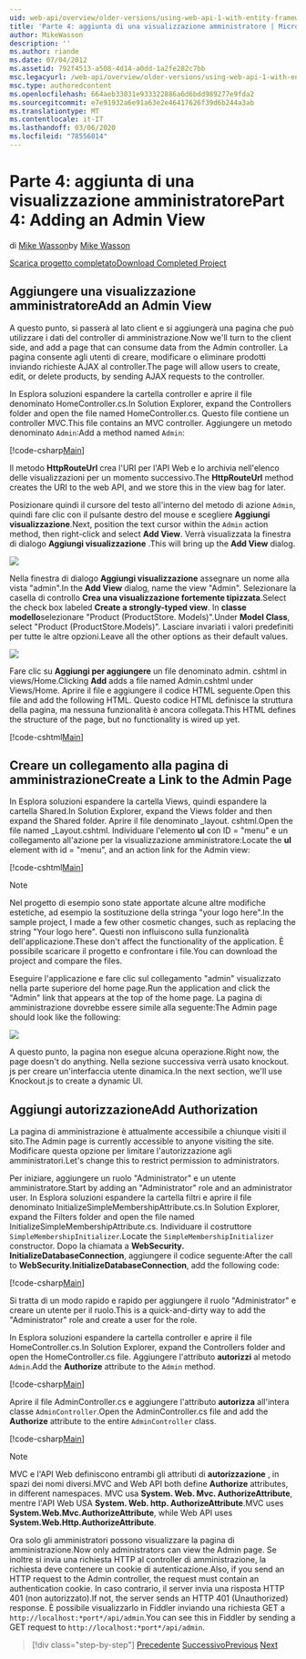 ```yaml
---
uid: web-api/overview/older-versions/using-web-api-1-with-entity-framework-5/using-web-api-with-entity-framework-part-4
title: 'Parte 4: aggiunta di una visualizzazione amministratore | Microsoft Docs'
author: MikeWasson
description: ''
ms.author: riande
ms.date: 07/04/2012
ms.assetid: 792f4513-a508-4d14-a0dd-1a2fe282c7bb
msc.legacyurl: /web-api/overview/older-versions/using-web-api-1-with-entity-framework-5/using-web-api-with-entity-framework-part-4
msc.type: authoredcontent
ms.openlocfilehash: 664aeb33031e933322886a6d6bdd989277e9fda2
ms.sourcegitcommit: e7e91932a6e91a63e2e46417626f39d6b244a3ab
ms.translationtype: MT
ms.contentlocale: it-IT
ms.lasthandoff: 03/06/2020
ms.locfileid: "78556014"
---
```

# <a name="part-4-adding-an-admin-view"></a><span data-ttu-id="5c5a2-102">Parte 4: aggiunta di una visualizzazione amministratore</span><span class="sxs-lookup"><span data-stu-id="5c5a2-102">Part 4: Adding an Admin View</span></span>

<span data-ttu-id="5c5a2-103">di [Mike Wasson](https://github.com/MikeWasson)</span><span class="sxs-lookup"><span data-stu-id="5c5a2-103">by [Mike Wasson](https://github.com/MikeWasson)</span></span>

[<span data-ttu-id="5c5a2-104">Scarica progetto completato</span><span class="sxs-lookup"><span data-stu-id="5c5a2-104">Download Completed Project</span></span>](https://code.msdn.microsoft.com/ASP-NET-Web-API-with-afa30545)

## <a name="add-an-admin-view"></a><span data-ttu-id="5c5a2-105">Aggiungere una visualizzazione amministratore</span><span class="sxs-lookup"><span data-stu-id="5c5a2-105">Add an Admin View</span></span>

<span data-ttu-id="5c5a2-106">A questo punto, si passerà al lato client e si aggiungerà una pagina che può utilizzare i dati del controller di amministrazione.</span><span class="sxs-lookup"><span data-stu-id="5c5a2-106">Now we'll turn to the client side, and add a page that can consume data from the Admin controller.</span></span> <span data-ttu-id="5c5a2-107">La pagina consente agli utenti di creare, modificare o eliminare prodotti inviando richieste AJAX al controller.</span><span class="sxs-lookup"><span data-stu-id="5c5a2-107">The page will allow users to create, edit, or delete products, by sending AJAX requests to the controller.</span></span>

<span data-ttu-id="5c5a2-108">In Esplora soluzioni espandere la cartella controller e aprire il file denominato HomeController.cs.</span><span class="sxs-lookup"><span data-stu-id="5c5a2-108">In Solution Explorer, expand the Controllers folder and open the file named HomeController.cs.</span></span> <span data-ttu-id="5c5a2-109">Questo file contiene un controller MVC.</span><span class="sxs-lookup"><span data-stu-id="5c5a2-109">This file contains an MVC controller.</span></span> <span data-ttu-id="5c5a2-110">Aggiungere un metodo denominato `Admin`:</span><span class="sxs-lookup"><span data-stu-id="5c5a2-110">Add a method named `Admin`:</span></span>

[!code-csharp[Main](using-web-api-with-entity-framework-part-4/samples/sample1.cs)]

<span data-ttu-id="5c5a2-111">Il metodo **HttpRouteUrl** crea l'URI per l'API Web e lo archivia nell'elenco delle visualizzazioni per un momento successivo.</span><span class="sxs-lookup"><span data-stu-id="5c5a2-111">The **HttpRouteUrl** method creates the URI to the web API, and we store this in the view bag for later.</span></span>

<span data-ttu-id="5c5a2-112">Posizionare quindi il cursore del testo all'interno del metodo di azione `Admin`, quindi fare clic con il pulsante destro del mouse e scegliere **Aggiungi visualizzazione**.</span><span class="sxs-lookup"><span data-stu-id="5c5a2-112">Next, position the text cursor within the `Admin` action method, then right-click and select **Add View**.</span></span> <span data-ttu-id="5c5a2-113">Verrà visualizzata la finestra di dialogo **Aggiungi visualizzazione** .</span><span class="sxs-lookup"><span data-stu-id="5c5a2-113">This will bring up the **Add View** dialog.</span></span>

![](using-web-api-with-entity-framework-part-4/_static/image1.png)

<span data-ttu-id="5c5a2-114">Nella finestra di dialogo **Aggiungi visualizzazione** assegnare un nome alla vista "admin".</span><span class="sxs-lookup"><span data-stu-id="5c5a2-114">In the **Add View** dialog, name the view "Admin".</span></span> <span data-ttu-id="5c5a2-115">Selezionare la casella di controllo **Crea una visualizzazione fortemente tipizzata**.</span><span class="sxs-lookup"><span data-stu-id="5c5a2-115">Select the check box labeled **Create a strongly-typed view**.</span></span> <span data-ttu-id="5c5a2-116">In **classe modello**selezionare "Product (ProductStore. Models)".</span><span class="sxs-lookup"><span data-stu-id="5c5a2-116">Under **Model Class**, select "Product (ProductStore.Models)".</span></span> <span data-ttu-id="5c5a2-117">Lasciare invariati i valori predefiniti per tutte le altre opzioni.</span><span class="sxs-lookup"><span data-stu-id="5c5a2-117">Leave all the other options as their default values.</span></span>

![](using-web-api-with-entity-framework-part-4/_static/image2.png)

<span data-ttu-id="5c5a2-118">Fare clic su **Aggiungi per aggiungere** un file denominato admin. cshtml in views/Home.</span><span class="sxs-lookup"><span data-stu-id="5c5a2-118">Clicking **Add** adds a file named Admin.cshtml under Views/Home.</span></span> <span data-ttu-id="5c5a2-119">Aprire il file e aggiungere il codice HTML seguente.</span><span class="sxs-lookup"><span data-stu-id="5c5a2-119">Open this file and add the following HTML.</span></span> <span data-ttu-id="5c5a2-120">Questo codice HTML definisce la struttura della pagina, ma nessuna funzionalità è ancora collegata.</span><span class="sxs-lookup"><span data-stu-id="5c5a2-120">This HTML defines the structure of the page, but no functionality is wired up yet.</span></span>

[!code-cshtml[Main](using-web-api-with-entity-framework-part-4/samples/sample2.cshtml)]

## <a name="create-a-link-to-the-admin-page"></a><span data-ttu-id="5c5a2-121">Creare un collegamento alla pagina di amministrazione</span><span class="sxs-lookup"><span data-stu-id="5c5a2-121">Create a Link to the Admin Page</span></span>

<span data-ttu-id="5c5a2-122">In Esplora soluzioni espandere la cartella Views, quindi espandere la cartella Shared.</span><span class="sxs-lookup"><span data-stu-id="5c5a2-122">In Solution Explorer, expand the Views folder and then expand the Shared folder.</span></span> <span data-ttu-id="5c5a2-123">Aprire il file denominato \_layout. cshtml.</span><span class="sxs-lookup"><span data-stu-id="5c5a2-123">Open the file named \_Layout.cshtml.</span></span> <span data-ttu-id="5c5a2-124">Individuare l'elemento **ul** con ID = "menu" e un collegamento all'azione per la visualizzazione amministratore:</span><span class="sxs-lookup"><span data-stu-id="5c5a2-124">Locate the **ul** element with id = "menu", and an action link for the Admin view:</span></span>

[!code-cshtml[Main](using-web-api-with-entity-framework-part-4/samples/sample3.cshtml)]

> [!NOTE]
> <span data-ttu-id="5c5a2-125">Nel progetto di esempio sono state apportate alcune altre modifiche estetiche, ad esempio la sostituzione della stringa "your logo here".</span><span class="sxs-lookup"><span data-stu-id="5c5a2-125">In the sample project, I made a few other cosmetic changes, such as replacing the string "Your logo here".</span></span> <span data-ttu-id="5c5a2-126">Questi non influiscono sulla funzionalità dell'applicazione.</span><span class="sxs-lookup"><span data-stu-id="5c5a2-126">These don't affect the functionality of the application.</span></span> <span data-ttu-id="5c5a2-127">È possibile scaricare il progetto e confrontare i file.</span><span class="sxs-lookup"><span data-stu-id="5c5a2-127">You can download the project and compare the files.</span></span>

<span data-ttu-id="5c5a2-128">Eseguire l'applicazione e fare clic sul collegamento "admin" visualizzato nella parte superiore del home page.</span><span class="sxs-lookup"><span data-stu-id="5c5a2-128">Run the application and click the "Admin" link that appears at the top of the home page.</span></span> <span data-ttu-id="5c5a2-129">La pagina di amministrazione dovrebbe essere simile alla seguente:</span><span class="sxs-lookup"><span data-stu-id="5c5a2-129">The Admin page should look like the following:</span></span>

![](using-web-api-with-entity-framework-part-4/_static/image3.png)

<span data-ttu-id="5c5a2-130">A questo punto, la pagina non esegue alcuna operazione.</span><span class="sxs-lookup"><span data-stu-id="5c5a2-130">Right now, the page doesn't do anything.</span></span> <span data-ttu-id="5c5a2-131">Nella sezione successiva verrà usato knockout. js per creare un'interfaccia utente dinamica.</span><span class="sxs-lookup"><span data-stu-id="5c5a2-131">In the next section, we'll use Knockout.js to create a dynamic UI.</span></span>

## <a name="add-authorization"></a><span data-ttu-id="5c5a2-132">Aggiungi autorizzazione</span><span class="sxs-lookup"><span data-stu-id="5c5a2-132">Add Authorization</span></span>

<span data-ttu-id="5c5a2-133">La pagina di amministrazione è attualmente accessibile a chiunque visiti il sito.</span><span class="sxs-lookup"><span data-stu-id="5c5a2-133">The Admin page is currently accessible to anyone visiting the site.</span></span> <span data-ttu-id="5c5a2-134">Modificare questa opzione per limitare l'autorizzazione agli amministratori.</span><span class="sxs-lookup"><span data-stu-id="5c5a2-134">Let's change this to restrict permission to administrators.</span></span>

<span data-ttu-id="5c5a2-135">Per iniziare, aggiungere un ruolo "Administrator" e un utente amministratore.</span><span class="sxs-lookup"><span data-stu-id="5c5a2-135">Start by adding an "Administrator" role and an administrator user.</span></span> <span data-ttu-id="5c5a2-136">In Esplora soluzioni espandere la cartella filtri e aprire il file denominato InitializeSimpleMembershipAttribute.cs.</span><span class="sxs-lookup"><span data-stu-id="5c5a2-136">In Solution Explorer, expand the Filters folder and open the file named InitializeSimpleMembershipAttribute.cs.</span></span> <span data-ttu-id="5c5a2-137">Individuare il costruttore `SimpleMembershipInitializer`.</span><span class="sxs-lookup"><span data-stu-id="5c5a2-137">Locate the `SimpleMembershipInitializer` constructor.</span></span> <span data-ttu-id="5c5a2-138">Dopo la chiamata a **WebSecurity. InitializeDatabaseConnection**, aggiungere il codice seguente:</span><span class="sxs-lookup"><span data-stu-id="5c5a2-138">After the call to **WebSecurity.InitializeDatabaseConnection**, add the following code:</span></span>

[!code-csharp[Main](using-web-api-with-entity-framework-part-4/samples/sample4.cs)]

<span data-ttu-id="5c5a2-139">Si tratta di un modo rapido e rapido per aggiungere il ruolo "Administrator" e creare un utente per il ruolo.</span><span class="sxs-lookup"><span data-stu-id="5c5a2-139">This is a quick-and-dirty way to add the "Administrator" role and create a user for the role.</span></span>

<span data-ttu-id="5c5a2-140">In Esplora soluzioni espandere la cartella controller e aprire il file HomeController.cs.</span><span class="sxs-lookup"><span data-stu-id="5c5a2-140">In Solution Explorer, expand the Controllers folder and open the HomeController.cs file.</span></span> <span data-ttu-id="5c5a2-141">Aggiungere l'attributo **autorizzi** al metodo `Admin`.</span><span class="sxs-lookup"><span data-stu-id="5c5a2-141">Add the **Authorize** attribute to the `Admin` method.</span></span>

[!code-csharp[Main](using-web-api-with-entity-framework-part-4/samples/sample5.cs)]

<span data-ttu-id="5c5a2-142">Aprire il file AdminController.cs e aggiungere l'attributo **autorizza** all'intera classe `AdminController`.</span><span class="sxs-lookup"><span data-stu-id="5c5a2-142">Open the AdminController.cs file and add the **Authorize** attribute to the entire `AdminController` class.</span></span>

[!code-csharp[Main](using-web-api-with-entity-framework-part-4/samples/sample6.cs)]

> [!NOTE]
> <span data-ttu-id="5c5a2-143">MVC e l'API Web definiscono entrambi gli attributi di **autorizzazione** , in spazi dei nomi diversi.</span><span class="sxs-lookup"><span data-stu-id="5c5a2-143">MVC and Web API both define **Authorize** attributes, in different namespaces.</span></span> <span data-ttu-id="5c5a2-144">MVC usa **System. Web. Mvc. AuthorizeAttribute**, mentre l'API Web USA **System. Web. http. AuthorizeAttribute**.</span><span class="sxs-lookup"><span data-stu-id="5c5a2-144">MVC uses **System.Web.Mvc.AuthorizeAttribute**, while Web API uses **System.Web.Http.AuthorizeAttribute**.</span></span>

<span data-ttu-id="5c5a2-145">Ora solo gli amministratori possono visualizzare la pagina di amministrazione.</span><span class="sxs-lookup"><span data-stu-id="5c5a2-145">Now only administrators can view the Admin page.</span></span> <span data-ttu-id="5c5a2-146">Se inoltre si invia una richiesta HTTP al controller di amministrazione, la richiesta deve contenere un cookie di autenticazione.</span><span class="sxs-lookup"><span data-stu-id="5c5a2-146">Also, if you send an HTTP request to the Admin controller, the request must contain an authentication cookie.</span></span> <span data-ttu-id="5c5a2-147">In caso contrario, il server invia una risposta HTTP 401 (non autorizzato).</span><span class="sxs-lookup"><span data-stu-id="5c5a2-147">If not, the server sends an HTTP 401 (Unauthorized) response.</span></span> <span data-ttu-id="5c5a2-148">È possibile visualizzarlo in Fiddler inviando una richiesta GET a `http://localhost:*port*/api/admin`.</span><span class="sxs-lookup"><span data-stu-id="5c5a2-148">You can see this in Fiddler by sending a GET request to `http://localhost:*port*/api/admin`.</span></span>

> [!div class="step-by-step"]
> <span data-ttu-id="5c5a2-149">[Precedente](using-web-api-with-entity-framework-part-3.md)
> [Successivo](using-web-api-with-entity-framework-part-5.md)</span><span class="sxs-lookup"><span data-stu-id="5c5a2-149">[Previous](using-web-api-with-entity-framework-part-3.md)
[Next](using-web-api-with-entity-framework-part-5.md)</span></span>
